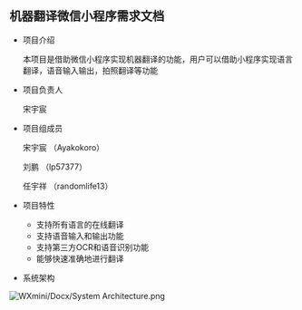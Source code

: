 ## 机器翻译微信小程序需求文档

- 项目介绍

  本项目是借助微信小程序实现机器翻译的功能，用户可以借助小程序实现语言翻译，语音输入输出，拍照翻译等功能
  
- 项目负责人

  宋宇宸
  
- 项目组成员

  宋宇宸 （Ayakokoro）
  
  刘鹏 （lp57377）
  
  任宇祥 （randomlife13）
  
- 项目特性
  
  - 支持所有语言的在线翻译
  - 支持语音输入和输出功能
  - 支持第三方OCR和语音识别功能
  - 能够快速准确地进行翻译

- 系统架构

![WXmini/Docx/System Architecture.png](https://github.com/lp57377/WXmini/blob/main/Docx/System%20Architecture.png)
